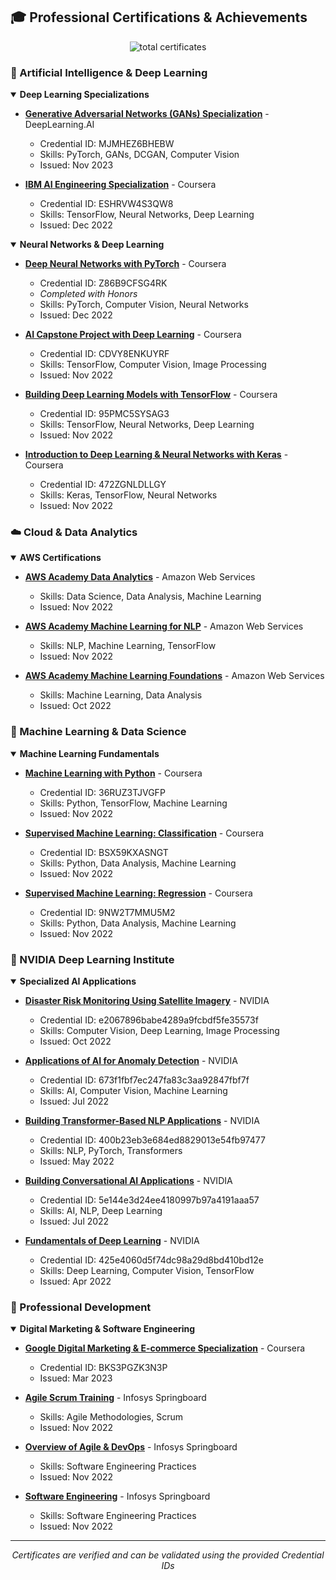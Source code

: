 ## 🎓 Professional Certifications & Achievements

<div align="center">
  <img src="https://img.shields.io/badge/Total%20Certificates-20+-00457C?style=for-the-badge&logo=academia&logoColor=white" alt="total certificates"/>
</div>

### 🤖 Artificial Intelligence & Deep Learning

<details open>
<summary><b>Deep Learning Specializations</b></summary>

- **[Generative Adversarial Networks (GANs) Specialization](https://www.coursera.org)** - DeepLearning.AI
  - Credential ID: MJMHEZ6BHEBW
  - Skills: PyTorch, GANs, DCGAN, Computer Vision
  - Issued: Nov 2023

- **[IBM AI Engineering Specialization](https://www.coursera.org)** - Coursera
  - Credential ID: ESHRVW4S3QW8
  - Skills: TensorFlow, Neural Networks, Deep Learning
  - Issued: Dec 2022

</details>

<details open>
<summary><b>Neural Networks & Deep Learning</b></summary>

- **[Deep Neural Networks with PyTorch](https://www.coursera.org)** - Coursera
  - Credential ID: Z86B9CFSG4RK
  - *Completed with Honors*
  - Skills: PyTorch, Computer Vision, Neural Networks
  - Issued: Dec 2022

- **[AI Capstone Project with Deep Learning](https://www.coursera.org)** - Coursera
  - Credential ID: CDVY8ENKUYRF
  - Skills: TensorFlow, Computer Vision, Image Processing
  - Issued: Nov 2022

- **[Building Deep Learning Models with TensorFlow](https://www.coursera.org)** - Coursera
  - Credential ID: 95PMC5SYSAG3
  - Skills: TensorFlow, Neural Networks, Deep Learning
  - Issued: Nov 2022

- **[Introduction to Deep Learning & Neural Networks with Keras](https://www.coursera.org)** - Coursera
  - Credential ID: 472ZGNLDLLGY
  - Skills: Keras, TensorFlow, Neural Networks
  - Issued: Nov 2022

</details>

### ☁️ Cloud & Data Analytics

<details open>
<summary><b>AWS Certifications</b></summary>

- **[AWS Academy Data Analytics](https://aws.amazon.com)** - Amazon Web Services
  - Skills: Data Science, Data Analysis, Machine Learning
  - Issued: Nov 2022

- **[AWS Academy Machine Learning for NLP](https://aws.amazon.com)** - Amazon Web Services
  - Skills: NLP, Machine Learning, TensorFlow
  - Issued: Nov 2022

- **[AWS Academy Machine Learning Foundations](https://aws.amazon.com)** - Amazon Web Services
  - Skills: Machine Learning, Data Analysis
  - Issued: Oct 2022

</details open>

### 🔬 Machine Learning & Data Science

<details open>
<summary><b>Machine Learning Fundamentals</b></summary>

- **[Machine Learning with Python](https://www.coursera.org)** - Coursera
  - Credential ID: 36RUZ3TJVGFP
  - Skills: Python, TensorFlow, Machine Learning
  - Issued: Nov 2022

- **[Supervised Machine Learning: Classification](https://www.coursera.org)** - Coursera
  - Credential ID: BSX59KXASNGT
  - Skills: Python, Data Analysis, Machine Learning
  - Issued: Nov 2022

- **[Supervised Machine Learning: Regression](https://www.coursera.org)** - Coursera
  - Credential ID: 9NW2T7MMU5M2
  - Skills: Python, Data Analysis, Machine Learning
  - Issued: Nov 2022

</details>

### 🎯 NVIDIA Deep Learning Institute

<details open>
<summary><b>Specialized AI Applications</b></summary>

- **[Disaster Risk Monitoring Using Satellite Imagery](https://www.nvidia.com/dli)** - NVIDIA
  - Credential ID: e2067896babe4289a9fcbdf5fe35573f
  - Skills: Computer Vision, Deep Learning, Image Processing
  - Issued: Oct 2022

- **[Applications of AI for Anomaly Detection](https://www.nvidia.com/dli)** - NVIDIA
  - Credential ID: 673f1fbf7ec247fa83c3aa92847fbf7f
  - Skills: AI, Computer Vision, Machine Learning
  - Issued: Jul 2022

- **[Building Transformer-Based NLP Applications](https://www.nvidia.com/dli)** - NVIDIA
  - Credential ID: 400b23eb3e684ed8829013e54fb97477
  - Skills: NLP, PyTorch, Transformers
  - Issued: May 2022

- **[Building Conversational AI Applications](https://www.nvidia.com/dli)** - NVIDIA
  - Credential ID: 5e144e3d24ee4180997b97a4191aaa57
  - Skills: AI, NLP, Deep Learning
  - Issued: Jul 2022

- **[Fundamentals of Deep Learning](https://www.nvidia.com/dli)** - NVIDIA
  - Credential ID: 425e4060d5f74dc98a29d8bd410bd12e
  - Skills: Deep Learning, Computer Vision, TensorFlow
  - Issued: Apr 2022

</details>

### 💼 Professional Development

<details open>
<summary><b>Digital Marketing & Software Engineering</b></summary>

- **[Google Digital Marketing & E-commerce Specialization](https://www.coursera.org)** - Coursera
  - Credential ID: BKS3PGZK3N3P
  - Issued: Mar 2023

- **[Agile Scrum Training](https://www.infosysspringboard.com)** - Infosys Springboard
  - Skills: Agile Methodologies, Scrum
  - Issued: Nov 2022

- **[Overview of Agile & DevOps](https://www.infosysspringboard.com)** - Infosys Springboard
  - Skills: Software Engineering Practices
  - Issued: Nov 2022

- **[Software Engineering](https://www.infosysspringboard.com)** - Infosys Springboard
  - Skills: Software Engineering Practices
  - Issued: Nov 2022

</details>

---

<div align="center">
  <i>Certificates are verified and can be validated using the provided Credential IDs</i>
</div>
